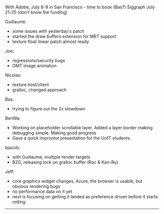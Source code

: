 With Adobe, July 8-9 in San Francisco - time to book (Bas?)
Siggraph July 21-25 (don't know the funding)


Guillaume:
* some issues with yesterday's patch
* started the draw buffers extension for MRT support
* texture float linear patch almost ready

Joe:
* regressions/security bugs
* OMT image animation

Nicolas:
* texture host/client
* gralloc, changed approach

Bas:
* trying to figure out the 2x slowdown

BenWa:
* Working on placeholder scrollable layer. Added a layer border making debugging simple. Making good progress
* Gave a quick improntut presentation for the UofT students.

bjacob:
* with Guillaume, multiple render targets
* B2G, releasing lock on gralloc buffer (Roc & Kan-Ru)

Jeff:
* core graphics widget changes, Azure, the browser is usable, but obvious rendering bugs
* no performance data on it yet
* next is focusing on getting it landed as preference driven before it starts rotting

________________



